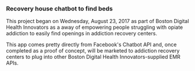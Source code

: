 ### Recovery house chatbot to find beds

This project began on Wednesday, August 23, 2017 as part of Boston Digital Health
Innovators as a away of empowering people struggling with opiate addiction to easily find
openings in addiction recovery centers.

This app comes pretty directly from Facebook's Chatbot API and, once completed as a proof of concept, will be
marketed to addiction recovery centers to plug into other Boston Digital Health Innovators-supplied EMR APIs.
